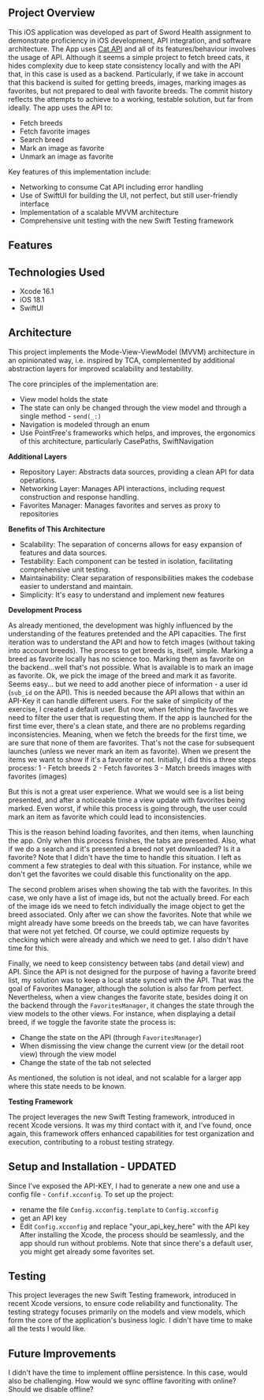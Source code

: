 ## Project Overview

This iOS application was developed as part of Sword Health assignment to demonstrate proficiency in iOS development, API integration, and software architecture. The App uses [Cat API](https://thecatapi.com/) and all of its features/behaviour involves the usage of API.
Although it seems a simple project to fetch breed cats, it hides complexity due to keep state consistency locally and with the API that, in this case is used as a backend. Particularly, if we take in account that this backend is suited for getting breeds, images, marking images as favorites, but not prepared to deal with favorite breeds.
The commit history reflects the attempts to achieve to a working, testable solution, but far from ideally.
The app uses the API to:
- Fetch breeds
- Fetch favorite images
- Search breed
- Mark an image as favorite
- Unmark an image as favorite

Key features of this implementation include: 
- Networking to consume Cat API including error handling
- Use of SwiftUI for building the UI, not perfect, but still user-friendly interface
- Implementation of a scalable MVVM architecture
- Comprehensive unit testing with the new Swift Testing framework

## Features


## Technologies Used
- Xcode 16.1
- iOS 18.1
- SwiftUI

## Architecture

This project implements the Mode-View-ViewModel (MVVM) architecture in an opinionated way, i.e. inspired by TCA, complemented by additional abstraction layers for improved scalability and testability.

The core principles of the implementation are:
- View model holds the state
- The state can only be changed through the view model and through a single method - `send(_:)`
- Navigation is modeled through an enum
- Use PointFree's frameworks which helps, and improves, the ergonomics of this architecture, particularly CasePaths, SwiftNavigation

**Additional Layers**

- Repository Layer: Abstracts data sources, providing a clean API for data operations.
- Networking Layer: Manages API interactions, including request construction and response handling.
- Favorites Manager: Manages favorites and serves as proxy to repositories

**Benefits of This Architecture**

- Scalability: The separation of concerns allows for easy expansion of features and data sources.
- Testability: Each component can be tested in isolation, facilitating comprehensive unit testing.
- Maintainability: Clear separation of responsibilities makes the codebase easier to understand and maintain. 
- Simplicity: It's easy to understand and implement new features

**Development Process**

As already mentioned, the development was highly influenced by the understanding of the features pretended and the API capacities.
The first iteration was to understand the API and how to fetch images (without taking into account breeds).
The process to get breeds is, itself, simple. Marking a breed as favorite locally has no science too. Marking them as favorite on the backend...well that's not possible.
What is available is to mark an image as favorite. Ok, we pick the image of the breed and mark it as favorite. Seems easy... but we need to add another piece of information - a user id (`sub_id` on the API).
This is needed because the API allows that within an API-Key it can handle different users.
For the sake of simplicity of the exercise, I created a default user.
But now, when fetching the favorites we need to filter the user that is requesting them.
If the app is launched for the first time ever, there's a clean state, and there are no problems regarding inconsistencies. Meaning, when we fetch the breeds for the first time, we are sure that none of them are favorites.
That's not the case for subsequent launches (unless we never mark an item as favorite).
When we present the items we want to show if it's a favorite or not.
Initially, I did this a three steps process:
1 - Fetch breeds
2 - Fetch favorites 
3 - Match breeds images with favorites (images)

But this is not a great user experience. What we would see is a list being presented, and after a noticeable time a view update with favorites being marked.
Even worst, if while this process is going through, the user could mark an item as favorite which could lead to inconsistencies.

This is the reason behind loading favorites, and then items, when launching the app. Only when this process finishes, the tabs are presented.
Also, what if we do a search and it's presented a breed not yet downloaded? Is it a favorite?
Note that I didn't have the time to handle this situation. I left as comment a few strategies to deal with this situation. For instance, while we don't get the favorites we could disable this functionality on the app.

The second problem arises when showing the tab with the favorites.
In this case, we only have a list of image ids, but not the actually breed.
For each of the image ids we need to fetch individually the image object to get the breed associated. Only after we can show the favorites.
Note that while we might already have some breeds on the breeds tab, we can have favorites that were not yet fetched.
Of course, we could optimize requests by checking which were already and which we need to get. I also didn't have time for this.

Finally, we need to keep consistency between tabs (and detail view) and API.
Since the API is not designed for the purpose of having a favorite breed list, my solution was to keep a local state synced with the API.
That was the goal of Favorites Manager, although the solution is also far from perfect.
Nevertheless, when a view changes the favorite state, besides doing it on the backend through the `FavoritesManager`, it changes the state through the view models to the other views.
For instance, when displaying a detail breed, if we toggle the favorite state the process is:
- Change the state on the API (through `FavoritesManager`)
- When dismissing the view change the current view (or the detail root view) through the view model
- Change the state of the tab not selected

As mentioned, the solution is not ideal, and not scalable for a larger app where this state needs to be known.

**Testing Framework**

The project leverages the new Swift Testing framework, introduced in recent Xcode versions. 
It was my third contact with it, and I've found, once again, this framework offers enhanced capabilities for test organization and execution, contributing to a robust testing strategy.

## Setup and Installation - UPDATED
Since I've exposed the API-KEY, I had to generate a new one and use a config file - `Confif.xcconfig`. To set up the project:
- rename the file `Config.xcconfig.template` to `Config.xcconfig`
- get an API key
- Edit `Config.xcconfig` and replace "your_api_key_here" with the API key
After installing the Xcode, the process should be seamlessly, and the app should run without problems.
Note that since there's a default user, you might get already some favorites set.


## Testing

This project leverages the new Swift Testing framework, introduced in recent Xcode versions, to ensure code reliability and functionality. 
The testing strategy focuses primarily on the models and view models, which form the core of the application's business logic.
I didn't have time to make all the tests I would like.

## Future Improvements

I didn't have the time to implement offline persistence. In this case, would also be challenging. How would we sync offline favoriting with online? Should we disable offline?

